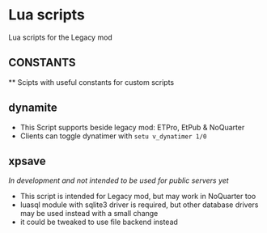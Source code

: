 # Lua scripts

Lua scripts for the Legacy mod


## CONSTANTS

** Scipts with useful constants for custom scripts


## dynamite

* This Script supports beside legacy mod: ETPro, EtPub & NoQuarter
* Clients can toggle dynatimer with `setu v_dynatimer 1/0`

## xpsave

*In development and not intended to be used for public servers yet*

* This script is intended for Legacy mod, but may work in NoQuarter too
* luasql module with sqlite3 driver is required, but other database drivers may be used instead with a small change
* it could be tweaked to use file backend instead

